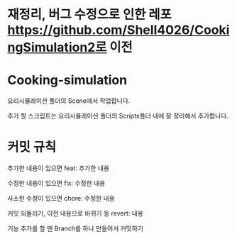 # 재정리, 버그 수정으로 인한 레포 https://github.com/Shell4026/CookingSimulation2로 이전

# Cooking-simulation
 
요리시뮬레이션 폴더의 Scene에서 작업합니다.

추가 할 스크립트는 요리시뮬레이션 폴더의 Scripts폴더 내에 잘 정리해서 추가합니다.

# 커밋 규칙
추가한 내용이 있으면 
feat: 추가한 내용

수정한 내용이 있으면
fix: 수정한 내용

사소한 수정이 있으면
chore: 수정한 내용

커밋 되돌리기, 이전 내용으로 바뀌기 등
revert: 내용

기능 추가를 할 땐 Branch를 하나 만들어서 커밋하기
